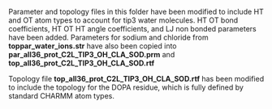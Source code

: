 Parameter and topology files in this folder have been modified to include HT and OT atom types to account for tip3 water molecules. HT OT bond coefficients, HT OT HT angle coefficients, and LJ non bonded parameters have been added. Parameters for sodium and chloride from **toppar_water_ions.str** have also been copied into **par_all36_prot_C2L_TIP3_OH_CLA_SOD.prm** and **top_all36_prot_C2L_TIP3_OH_CLA_SOD.rtf**

Topology file **top_all36_prot_C2L_TIP3_OH_CLA_SOD.rtf** has been modified to include the topology for the DOPA residue, which is fully defined by standard CHARMM atom types.
